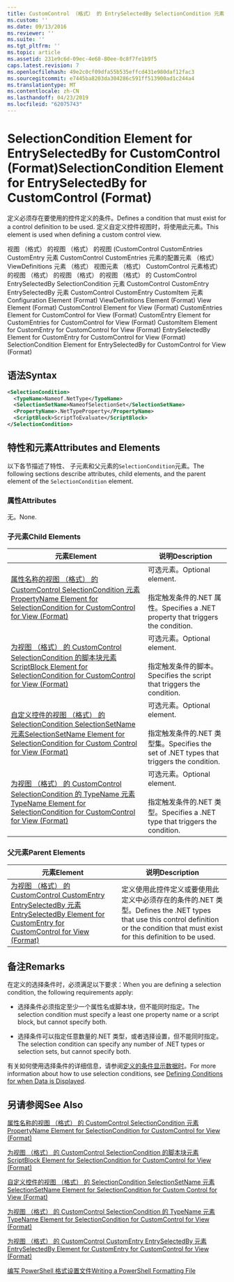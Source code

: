 ```yaml
---
title: CustomControl （格式） 的 EntrySelectedBy SelectionCondition 元素 |Microsoft Docs
ms.custom: ''
ms.date: 09/13/2016
ms.reviewer: ''
ms.suite: ''
ms.tgt_pltfrm: ''
ms.topic: article
ms.assetid: 231e9c6d-09ec-4e68-80ee-0c8f7fe1b9f5
caps.latest.revision: 7
ms.openlocfilehash: 49e2c0cf09dfa55b535effcd431e980daf12fac3
ms.sourcegitcommit: e7445ba8203da304286c591ff513900ad1c244a4
ms.translationtype: MT
ms.contentlocale: zh-CN
ms.lasthandoff: 04/23/2019
ms.locfileid: "62075743"
---
```

# <a name="selectioncondition-element-for-entryselectedby-for-customcontrol-format"></a><span data-ttu-id="7eb4d-102">SelectionCondition Element for EntrySelectedBy for CustomControl (Format)</span><span class="sxs-lookup"><span data-stu-id="7eb4d-102">SelectionCondition Element for EntrySelectedBy for CustomControl (Format)</span></span>

<span data-ttu-id="7eb4d-103">定义必须存在要使用的控件定义的条件。</span><span class="sxs-lookup"><span data-stu-id="7eb4d-103">Defines a condition that must exist for a control definition to be used.</span></span> <span data-ttu-id="7eb4d-104">定义自定义控件视图时，将使用此元素。</span><span class="sxs-lookup"><span data-stu-id="7eb4d-104">This element is used when defining a custom control view.</span></span>

<span data-ttu-id="7eb4d-105">视图 （格式） 的视图 （格式） 的视图 (CustomControl CustomEntries CustomEntry 元素 CustomControl CustomEntries 元素的配置元素 （格式） ViewDefinitions 元素 （格式） 视图元素 （格式） CustomControl 元素格式） 的视图 （格式） 的视图 （格式） 的视图 （格式） 的 CustomControl EntrySelectedBy SelectionCondition 元素 CustomControl CustomEntry EntrySelectedBy 元素 CustomControl CustomEntry CustomItem 元素</span><span class="sxs-lookup"><span data-stu-id="7eb4d-105">Configuration Element (Format) ViewDefinitions Element (Format) View Element (Format) CustomControl Element for View (Format) CustomEntries Element for CustomControl for View (Format) CustomEntry Element for CustomEntries for CustomControl for View (Format) CustomItem Element for CustomEntry for CustomControl for View (Format) EntrySelectedBy Element for CustomEntry for CustomControl for View (Format) SelectionCondition Element for EntrySelectedBy for CustomControl for View (Format)</span></span>

## <a name="syntax"></a><span data-ttu-id="7eb4d-106">语法</span><span class="sxs-lookup"><span data-stu-id="7eb4d-106">Syntax</span></span>

```xml
<SelectionCondition>
  <TypeName>Nameof.NetType</TypeName>
  <SelectionSetName>NameofSelectionSet</SelectionSetName>
  <PropertyName>.NetTypeProperty</PropertyName>
  <ScriptBlock>ScriptToEvaluate</ScriptBlock>
</SelectionCondition>
```

## <a name="attributes-and-elements"></a><span data-ttu-id="7eb4d-107">特性和元素</span><span class="sxs-lookup"><span data-stu-id="7eb4d-107">Attributes and Elements</span></span>

<span data-ttu-id="7eb4d-108">以下各节描述了特性、 子元素和父元素的`SelectionCondition`元素。</span><span class="sxs-lookup"><span data-stu-id="7eb4d-108">The following sections describe attributes, child elements, and the parent element of the `SelectionCondition` element.</span></span>

### <a name="attributes"></a><span data-ttu-id="7eb4d-109">属性</span><span class="sxs-lookup"><span data-stu-id="7eb4d-109">Attributes</span></span>

<span data-ttu-id="7eb4d-110">无。</span><span class="sxs-lookup"><span data-stu-id="7eb4d-110">None.</span></span>

### <a name="child-elements"></a><span data-ttu-id="7eb4d-111">子元素</span><span class="sxs-lookup"><span data-stu-id="7eb4d-111">Child Elements</span></span>

|<span data-ttu-id="7eb4d-112">元素</span><span class="sxs-lookup"><span data-stu-id="7eb4d-112">Element</span></span>|<span data-ttu-id="7eb4d-113">说明</span><span class="sxs-lookup"><span data-stu-id="7eb4d-113">Description</span></span>|
|-------------|-----------------|
|[<span data-ttu-id="7eb4d-114">属性名称的视图 （格式） 的 CustomControl SelectionCondition 元素</span><span class="sxs-lookup"><span data-stu-id="7eb4d-114">PropertyName Element for SelectionCondition for CustomControl for View (Format)</span></span>](./propertyname-element-for-selectioncondition-for-customcontrol-for-view-format.md)|<span data-ttu-id="7eb4d-115">可选元素。</span><span class="sxs-lookup"><span data-stu-id="7eb4d-115">Optional element.</span></span><br /><br /> <span data-ttu-id="7eb4d-116">指定触发条件的.NET 属性。</span><span class="sxs-lookup"><span data-stu-id="7eb4d-116">Specifies a .NET property that triggers the condition.</span></span>|
|[<span data-ttu-id="7eb4d-117">为视图 （格式） 的 CustomControl SelectionCondition 的脚本块元素</span><span class="sxs-lookup"><span data-stu-id="7eb4d-117">ScriptBlock Element for SelectionCondition for CustomControl for View (Format)</span></span>](./scriptblock-element-for-selectioncondition-for-customcontrol-for-view-format.md)|<span data-ttu-id="7eb4d-118">可选元素。</span><span class="sxs-lookup"><span data-stu-id="7eb4d-118">Optional element.</span></span><br /><br /> <span data-ttu-id="7eb4d-119">指定触发条件的脚本。</span><span class="sxs-lookup"><span data-stu-id="7eb4d-119">Specifies the script that triggers the condition.</span></span>|
|[<span data-ttu-id="7eb4d-120">自定义控件的视图 （格式） 的 SelectionCondition SelectionSetName 元素</span><span class="sxs-lookup"><span data-stu-id="7eb4d-120">SelectionSetName Element for SelectionCondition for Custom Control for View (Format)</span></span>](./selectionsetname-element-for-selectioncondition-for-customcontrol-for-view-format.md)|<span data-ttu-id="7eb4d-121">可选元素。</span><span class="sxs-lookup"><span data-stu-id="7eb4d-121">Optional element.</span></span><br /><br /> <span data-ttu-id="7eb4d-122">指定触发条件的.NET 类型集。</span><span class="sxs-lookup"><span data-stu-id="7eb4d-122">Specifies the set of .NET types that triggers the condition.</span></span>|
|[<span data-ttu-id="7eb4d-123">为视图 （格式） 的 CustomControl SelectionCondition 的 TypeName 元素</span><span class="sxs-lookup"><span data-stu-id="7eb4d-123">TypeName Element for SelectionCondition for CustomControl for View  (Format)</span></span>](./typename-element-for-selectioncondition-for-customcontrol-for-view-format.md)|<span data-ttu-id="7eb4d-124">可选元素。</span><span class="sxs-lookup"><span data-stu-id="7eb4d-124">Optional element.</span></span><br /><br /> <span data-ttu-id="7eb4d-125">指定触发条件的.NET 类型。</span><span class="sxs-lookup"><span data-stu-id="7eb4d-125">Specifies a .NET type that triggers the condition.</span></span>|

### <a name="parent-elements"></a><span data-ttu-id="7eb4d-126">父元素</span><span class="sxs-lookup"><span data-stu-id="7eb4d-126">Parent Elements</span></span>

|<span data-ttu-id="7eb4d-127">元素</span><span class="sxs-lookup"><span data-stu-id="7eb4d-127">Element</span></span>|<span data-ttu-id="7eb4d-128">说明</span><span class="sxs-lookup"><span data-stu-id="7eb4d-128">Description</span></span>|
|-------------|-----------------|
|[<span data-ttu-id="7eb4d-129">为视图 （格式） 的 CustomControl CustomEntry EntrySelectedBy 元素</span><span class="sxs-lookup"><span data-stu-id="7eb4d-129">EntrySelectedBy Element for CustomEntry for CustomControl for View (Format)</span></span>](./entryselectedby-element-for-customentry-for-customcontrol-for-view-format.md)|<span data-ttu-id="7eb4d-130">定义使用此控件定义或要使用此定义中必须存在的条件的.NET 类型。</span><span class="sxs-lookup"><span data-stu-id="7eb4d-130">Defines the .NET types that use this control definition or the condition that must exist for this definition to be used.</span></span>|

## <a name="remarks"></a><span data-ttu-id="7eb4d-131">备注</span><span class="sxs-lookup"><span data-stu-id="7eb4d-131">Remarks</span></span>

<span data-ttu-id="7eb4d-132">在定义的选择条件时，必须满足以下要求：</span><span class="sxs-lookup"><span data-stu-id="7eb4d-132">When you are defining a selection condition, the following requirements apply:</span></span>

- <span data-ttu-id="7eb4d-133">选择条件必须指定至少一个属性名或脚本块，但不能同时指定。</span><span class="sxs-lookup"><span data-stu-id="7eb4d-133">The selection condition must specify a least one property name or a script block, but cannot specify both.</span></span>

- <span data-ttu-id="7eb4d-134">选择条件可以指定任意数量的.NET 类型，或者选择设置，但不能同时指定。</span><span class="sxs-lookup"><span data-stu-id="7eb4d-134">The selection condition can specify any number of .NET types or selection sets, but cannot specify both.</span></span>

<span data-ttu-id="7eb4d-135">有关如何使用选择条件的详细信息，请参阅[定义的条件显示数据时](./defining-conditions-for-displaying-data.md)。</span><span class="sxs-lookup"><span data-stu-id="7eb4d-135">For more information about how to use selection conditions, see [Defining Conditions for when Data is Displayed](./defining-conditions-for-displaying-data.md).</span></span>

## <a name="see-also"></a><span data-ttu-id="7eb4d-136">另请参阅</span><span class="sxs-lookup"><span data-stu-id="7eb4d-136">See Also</span></span>

[<span data-ttu-id="7eb4d-137">属性名称的视图 （格式） 的 CustomControl SelectionCondition 元素</span><span class="sxs-lookup"><span data-stu-id="7eb4d-137">PropertyName Element for SelectionCondition for CustomControl for View (Format)</span></span>](./propertyname-element-for-selectioncondition-for-customcontrol-for-view-format.md)

[<span data-ttu-id="7eb4d-138">为视图 （格式） 的 CustomControl SelectionCondition 的脚本块元素</span><span class="sxs-lookup"><span data-stu-id="7eb4d-138">ScriptBlock Element for SelectionCondition for CustomControl for View (Format)</span></span>](./scriptblock-element-for-selectioncondition-for-customcontrol-for-view-format.md)

[<span data-ttu-id="7eb4d-139">自定义控件的视图 （格式） 的 SelectionCondition SelectionSetName 元素</span><span class="sxs-lookup"><span data-stu-id="7eb4d-139">SelectionSetName Element for SelectionCondition for Custom Control for View (Format)</span></span>](./selectionsetname-element-for-selectioncondition-for-customcontrol-for-view-format.md)

[<span data-ttu-id="7eb4d-140">为视图 （格式） 的 CustomControl SelectionCondition 的 TypeName 元素</span><span class="sxs-lookup"><span data-stu-id="7eb4d-140">TypeName Element for SelectionCondition for CustomControl for View  (Format)</span></span>](./typename-element-for-selectioncondition-for-customcontrol-for-view-format.md)

[<span data-ttu-id="7eb4d-141">为视图 （格式） 的 CustomControl CustomEntry EntrySelectedBy 元素</span><span class="sxs-lookup"><span data-stu-id="7eb4d-141">EntrySelectedBy Element for CustomEntry for CustomControl for View (Format)</span></span>](./entryselectedby-element-for-customentry-for-customcontrol-for-view-format.md)

[<span data-ttu-id="7eb4d-142">编写 PowerShell 格式设置文件</span><span class="sxs-lookup"><span data-stu-id="7eb4d-142">Writing a PowerShell Formatting File</span></span>](./writing-a-powershell-formatting-file.md)
